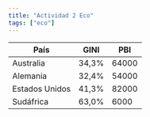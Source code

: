 ```yaml
---
title: "Actividad 2 Eco"
tags: ["eco"]
---
```

| País           | GINI  | PBI   |
| -------------- | ----- | ----- |
| Australia      | 34,3% | 64000 |
| Alemania       | 32,4% | 54000 |
| Estados Unidos | 41,3% | 82000 |
| Sudáfrica      | 63,0% | 6000  |